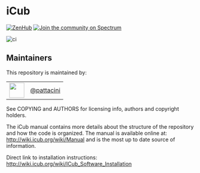 
iCub
====

[![ZenHub](https://img.shields.io/badge/Shipping_faster_with-ZenHub-435198.svg)](https://zenhub.com)
[![Join the community on Spectrum](https://withspectrum.github.io/badge/badge.svg)](https://spectrum.chat/icub)

![ci](https://github.com/robotology/icub-main/workflows/Continuous%20Integration/badge.svg)

## Maintainers
This repository is maintained by:

| | |
|:---:|:---:|
| [<img src="https://github.com/pattacini.png" width="40">](https://github.com/pattacini) | [@pattacini](https://github.com/pattacini) |

See COPYING and AUTHORS for licensing info, authors and copyright holders.

The iCub manual contains more details about the structure of the 
repository and how the code is organized. The manual is available
online at: http://wiki.icub.org/wiki/Manual and is the most
up to date source of information.

Direct link to installation instructions:
http://wiki.icub.org/wiki/ICub_Software_Installation
